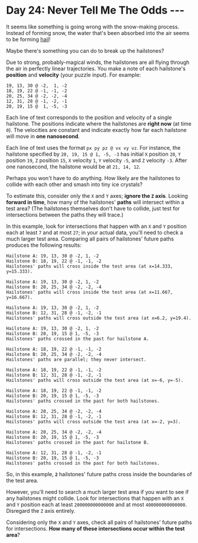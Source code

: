 # Day 24: Never Tell Me The Odds ---
It seems like something is going wrong with the snow-making process. Instead of forming snow, the water that's been 
absorbed into the air seems to be forming [hail](https://en.wikipedia.org/wiki/Hail)!

Maybe there's something you can do to break up the hailstones?

Due to strong, probably-magical winds, the hailstones are all flying through the air in perfectly linear trajectories. 
You make a note of each hailstone's **position** and **velocity** (your puzzle input). For example:
```
19, 13, 30 @ -2,  1, -2
18, 19, 22 @ -1, -1, -2
20, 25, 34 @ -2, -2, -4
12, 31, 28 @ -1, -2, -1
20, 19, 15 @  1, -5, -3
```
Each line of text corresponds to the position and velocity of a single hailstone. The positions indicate where the 
hailstones are **right now** (at time `0`). The velocities are constant and indicate exactly how far each hailstone 
will move in **one nanosecond**.

Each line of text uses the format `px py pz @ vx vy vz`. For instance, the hailstone specified by 
`20, 19, 15 @ 1, -5, -3` has initial `X` position `20`, `Y` position `19`, `Z` position `15`, `X` velocity `1`, `Y` 
velocity `-5`, and `Z` velocity `-3`. After one nanosecond, the hailstone would be at `21, 14, 12`.

Perhaps you won't have to do anything. How likely are the hailstones to collide with each other and smash into tiny ice 
crystals?

To estimate this, consider only the `X` and `Y` axes; **ignore the `Z` axis**. Looking **forward in time**, how many of 
the hailstones' **paths** will intersect within a test area? (The hailstones themselves don't have to collide, just 
test for intersections between the paths they will trace.)

In this example, look for intersections that happen with an `X` and `Y` position each at least `7` and at most `27`; in 
your actual data, you'll need to check a much larger test area. Comparing all pairs of hailstones' future paths 
produces the following results:
```
Hailstone A: 19, 13, 30 @ -2, 1, -2
Hailstone B: 18, 19, 22 @ -1, -1, -2
Hailstones' paths will cross inside the test area (at x=14.333, y=15.333).

Hailstone A: 19, 13, 30 @ -2, 1, -2
Hailstone B: 20, 25, 34 @ -2, -2, -4
Hailstones' paths will cross inside the test area (at x=11.667, y=16.667).

Hailstone A: 19, 13, 30 @ -2, 1, -2
Hailstone B: 12, 31, 28 @ -1, -2, -1
Hailstones' paths will cross outside the test area (at x=6.2, y=19.4).

Hailstone A: 19, 13, 30 @ -2, 1, -2
Hailstone B: 20, 19, 15 @ 1, -5, -3
Hailstones' paths crossed in the past for hailstone A.

Hailstone A: 18, 19, 22 @ -1, -1, -2
Hailstone B: 20, 25, 34 @ -2, -2, -4
Hailstones' paths are parallel; they never intersect.

Hailstone A: 18, 19, 22 @ -1, -1, -2
Hailstone B: 12, 31, 28 @ -1, -2, -1
Hailstones' paths will cross outside the test area (at x=-6, y=-5).

Hailstone A: 18, 19, 22 @ -1, -1, -2
Hailstone B: 20, 19, 15 @ 1, -5, -3
Hailstones' paths crossed in the past for both hailstones.

Hailstone A: 20, 25, 34 @ -2, -2, -4
Hailstone B: 12, 31, 28 @ -1, -2, -1
Hailstones' paths will cross outside the test area (at x=-2, y=3).

Hailstone A: 20, 25, 34 @ -2, -2, -4
Hailstone B: 20, 19, 15 @ 1, -5, -3
Hailstones' paths crossed in the past for hailstone B.

Hailstone A: 12, 31, 28 @ -1, -2, -1
Hailstone B: 20, 19, 15 @ 1, -5, -3
Hailstones' paths crossed in the past for both hailstones.
```
So, in this example, **`2`** hailstones' future paths cross inside the boundaries of the test area.

However, you'll need to search a much larger test area if you want to see if any hailstones might collide. Look for 
intersections that happen with an `X` and `Y` position each at least `200000000000000` and at most `400000000000000`. 
Disregard the `Z` axis entirely.

Considering only the `X` and `Y` axes, check all pairs of hailstones' future paths for intersections. **How many of 
these intersections occur within the test area**?
